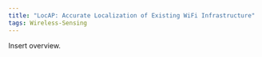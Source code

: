 ```yaml
---
title: "LocAP: Accurate Localization of Existing WiFi Infrastructure"
tags: Wireless-Sensing
---
```


Insert overview.